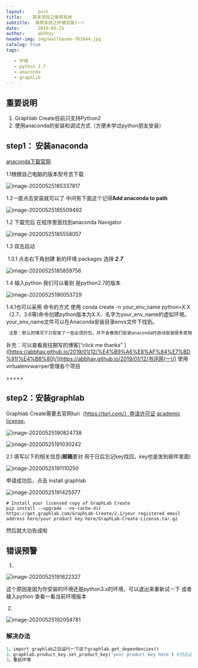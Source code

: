 ```yaml
---
layout:     post
title:    期末项目之推荐系统
subtitle:  推荐系统之环境安装(一)
date:       2019-05-25
author:     abhhay
header-img: img/wallhaven-763944.jpg
catalog: true
tags:

   - 环境
   - python 2.7
   - anaconda
   - graphlib
---
```

## 重要说明

1. Graphlab Create目前只支持Python2
2. 使用anaconda的安装和调试方式（方便未学过python朋友安装）



## step1： 安装anaconda



[anaconda下载官网]('https://www.anaconda.com/products/individual')

1.1根据自己电脑的版本型号去下载

![image-20200525185337817](recommender/image-20200525185337817.png)

1.2一直点击安装就可以了 中间有下面这个记得**Add anaconda to path**

![image-20200525185509492](recommender/image-20200525185509492.png)

1.2 下载完后 在程序里面找到anaconda Navigator

![image-20200525185558057](recommender/image-20200525185558057.png)

1.3 双击启动

​		1.3.1 点击右下角创建 新的环境 packages 选择 ***2.7***



![image-20200525185859756](recommender/image-20200525185859756.png)

1.4 输入python 我们可以看到 是python2.7的版本

![image-20200525190053729](recommender/image-20200525190053729.png)

1.4.1也可以采用 命令的方式 使用 conda create -n your_env_name python=X.X（2.7、3.6等)命令创建python版本为X.X、名字为your_env_name的虚拟环境。your_env_name文件可以在Anaconda安装目录envs文件下找到。

```python
 注意：默认的情况下只安装了一些必须的包，并不会像我们安装anaconda时自动安装很多常用的包。要实现上面的功能，则须在末尾加上‘anaconda’，完整命令是：conda create -n your_env_name python=X.X anaconda
```

补充：可以查看我往期写的博客[“click me thanks” ]([https://abbhay.github.io/2019/01/12/%E4%B9%A6%E8%AF%84%E7%BD%91(%E4%B8%80)/](https://abbhay.github.io/2019/01/12/书评网(一)/) 使用virtualenvwarrper管理各个项目

+++++



## step2：安装**graphlab**



Graphlab Create需要去官网turi（https://turi.com/）申请许可证 [academic license](https://turi.com/download/academic.html)。

![image-20200525190824738](recommender/image-20200525190824738.png)

![image-20200525191030242](recommender/image-20200525191030242.png)

2.1 填写以下的相关信息(**邮箱**要对 用于日后忘记key找回，key也是发到邮件里面)

![image-20200525191110250](recommender/image-20200525191110250.png)



申请成功后，点击 install graphlab

![image-20200525191425577](recommender/image-20200525191425577.png)

```
# Install your licensed copy of GraphLab Create
pip install --upgrade --no-cache-dir https://get.graphlab.com/GraphLab-Create/2.1/your registered email address here/your product key here/GraphLab-Create-License.tar.gz
```

然后就大功告成啦

## 错误预警

1. 

![image-20200525191622327](recommender/image-20200525191622327.png)

这个原因是因为你安装的环境还是python3.x的环境，可以退出来重新试一下 或者输入python 查看一看当前环境版本

​	2.

![image-20200525192054781](recommender/image-20200525192054781.png)

### 解决办法

```python
1、import graphlab之后运行一下这个graphlab.get_dependencies()
2、graphlab.product_key.set_product_key('your product key here') #然后运行这个输入你的key/
3、重启环境
```

